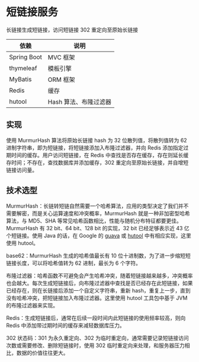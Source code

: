 # 短链接服务

长链接生成短链接，访问短链接 302 重定向至原始长链接

| 依赖        | 说明                  |
| ----------- | --------------------- |
| Spring Boot | MVC 框架              |
| thymeleaf   | 模板引擎              |
| MyBatis     | ORM 框架              |
| Redis       | 缓存                  |
| hutool      | Hash 算法、布隆过滤器 |

## 实现

使用 MurmurHash 算法将原始长链接 hash 为 32 位散列值，将散列值转为 62 进制字符串，即为短链接，将短链接添加入布隆过滤器，并向 Redis 添加指定过期时间的缓存。用户访问短链接，在 Redis 中查找是否存在缓存，存在则延长缓存时间；不存在，查找数据库并添加缓存，302 重定向至原始长链接，并自增短链接访问量。

## 技术选型

MurmurHash：长链转短链自然需要一个哈希算法，应用的类型决定了我们并不需要解密，而是关心运算速度和冲突概率，MurmurHash 就是一种非加密型哈希算法，与 MD5、SHA 等常见哈希函数相比，性能与随机分布特征都要更佳。MurmurHash 有 32 bit、64 bit、128 bit 的实现，32 bit 已经足够表示近 43 亿个短链接。使用 Java 的话，在 Google 的 [guava](https://github.com/google/guava) 或 [hutool](https://github.com/dromara/hutool) 中有相应实现，这里使用 hutool。

base62：MurmurHash 生成的哈希值最长有 10 位十进制数，为了进一步缩短短链接长度，可以将哈希值转为 62 进制，最长为 6 个字符。

布隆过滤器：哈希函数不可避免会产生哈希冲突，随着短链接越来越多，冲突概率也会越大。每次生成短链接后，向布隆过滤器中查找是否已经存在此短链接，如果已经存在，则在长链接后添加一个自定义字符串，重新 hash，重复上一步，直到没有哈希冲突，把短链接加入布隆过滤器。这里使用 hutool 工具包中基于 JVM 的布隆过滤器来实现。

Redis：生成短链接后，通常在后续一段时间内此短链接的使用频率较高，则向 Redis 中添加带过期时间的缓存来减轻数据库压力。

302 状态码：301 为永久重定向、302 为临时重定向，通常需要记录短链接访问次数或需要修改、删除短链接时，使用 302 临时重定向来处理，和服务器压力相比，数据的价值往往更大。